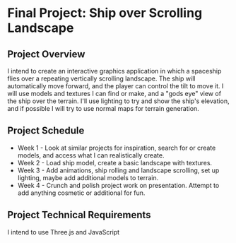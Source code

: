 # Final Project: Ship over Scrolling Landscape

## **Project Overview**

I intend to create an interactive graphics application in which a spaceship flies over a repeating vertically scrolling landscape. 
The ship will automatically move forward, and the player can control the tilt to move it. I will use models and textures I can find or make, and a "gods eye" view of the ship over the terrain.
I'll use lighting to try and show the ship's elevation, and if possible I will try to use normal maps for terrain generation.

## **Project Schedule**

- Week 1 - Look at similar projects for inspiration, search for or create models, and access what I can realistically create.
- Week 2 - Load ship model, create a basic landscape with textures.
- Week 3 - Add animations, ship rolling and landscape scrolling, set up lighting, maybe add additional models to terrain.
- Week 4 - Crunch and polish project work on presentation. Attempt to add anything cosmetic or additional for fun.

## **Project Technical Requirements**
I intend to use Three.js and JavaScript



